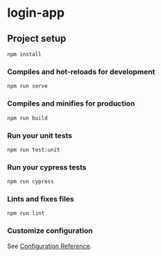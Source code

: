 # login-app

## Project setup
```
npm install
```

### Compiles and hot-reloads for development
```
npm run serve
```

### Compiles and minifies for production
```
npm run build
```

### Run your unit tests
```
npm run test:unit
```

### Run your cypress tests
```
npm run cypress
```

### Lints and fixes files
```
npm run lint
```

### Customize configuration
See [Configuration Reference](https://cli.vuejs.org/config/).
